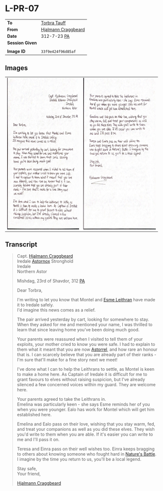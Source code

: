 # L-PR-07

|||
| --- | --- |
| **To** | [Torbra Tauff](../characters/torbra-tauff.md) | letter.1
| **From** | [Hjalmann Craggbeard](../characters/hjalmann-craggbeard.md) |
| **Date** | 312-7-23 [PA](../history/calendars/astorian-calendar.md) |
| **Session Given** | |
|||
| **Image ID** | `33f9e424f96d85af` |

## Images

|||
|:---:|:---:|
| <img src="https://raw.githubusercontent.com/jesskelsall/astarus-images/main/letters/33f9e424f96d85af-1.jpg" height="500" /> | <img src="https://raw.githubusercontent.com/jesskelsall/astarus-images/main/letters/33f9e424f96d85af-2.jpg" height="500" /> |

## Transcript

> Capt. [Hjalmann Craggbeard](../characters/hjalmann-craggbeard.md)  
> Iredale [Astornox](../organisations/government/astornox/astornox.md) Stronghold  
> Iredale  
> Northern Astor
>
> Mishdag, 23rd of Shavdor, 312 [PA](../history/calendars/astorian-calendar.md)
>
> Dear Torbra,
>
> I'm writing to let you know that Montel and [Esme Leithran](../characters/esme-leithran.md) have made it to Iredale safely.  
> I'd imagine this news comes as a relief.
>
> The pair arrived yesterday by cart, looking for somewhere to stay. When they asked for me and mentioned your name, I was thrilled to learn that since leaving home you've been doing much good.
>
> Your parents were reassured when I visited to tell them of your exploits, your mother cried to know you were safe. I had to explain to them what it meant that you are now [Astorrel](../organisations/government/astorrel/astorrel.md), and how rare an honour that is. I can scarcely believe that you are already part of their ranks - I'm sure that'll make for a fine story next we meet!
>
> I've done what I can to help the Leithrans to settle, as Montel is keen to make a home here. As Captain of Iredale it is difficult for me to grant favours to elves without raising suspicion, but I've already silenced a few concerned voices within my guard. They are welcome here.
>
> Your parents agreed to take the Leithrans in.  
> Emelina was particularly keen - she says Esme reminds her of you when you were younger. Ealo has work for Montel which will get him established here.
>
> Emelina and Ealo pass on their love, wishing that you stay warm, fed, and treat your companions as well as you did these elves. They wish you'd write to them when you are able. If it's easier you can write to me and I'll pass it on.
>
> Teresa and Einra pass on their well wishes too. Einra keeps bragging to others about knowing someone who fought hard in [Nature's Battle](../mechanics/roleplay/natures-battle.md). I imagine by the time you return to us, you'll be a local legend.
>
> Stay safe,  
> Your friend,
>
> [Hjalmann Craggbeard](../characters/hjalmann-craggbeard.md)
